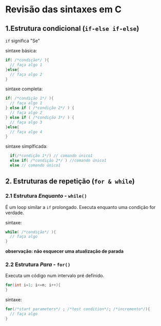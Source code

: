 # Revisão das sintaxes em C

## 1.Estrutura condicional (`if-else if-else`)

`if` significa "Se"

sintaxe básica:
```c
if( /*condição*/ ){
  // faça algo 1
}else{
  // faça algo 2
}
```

sintaxe completa:
```c
if( /*condição 1*/ ){
  // faça algo 1
} else if ( /*condição 2*/ ) {
  // faça algo 2
} else if ( /*condição 3*/ ) {
  // faça algo 3
}else{
  // faça algo 4
}
```

sintaxe simplficada:
```c
  if(/*condição 1*/) // comando único1
  else if( /*condição 2*/ ) //comando único1
  else // comando único1
```

## 2. Estruturas de repetição (`for & while`)

### **2.1 Estrutura *Enquanto* - `while()`**

É um loop similar a `if` prolongado. Executa enquanto uma condição for verdade.

sintaxe:
```c
while( /*condição*/ ){
  // faça algo
}
```

**observação: não esquecer uma atualização de parada**

### **2.2 Estrutura *Para* - `for()`**

Executa um código num intervalo pré definido.

```c
for(int i=1; i<=n; i++){
}
```

sintaxe:
```c
for(/*start parameters*/ ; /*test condition*/; /*incremento*/){
  // faça algo
}
```

